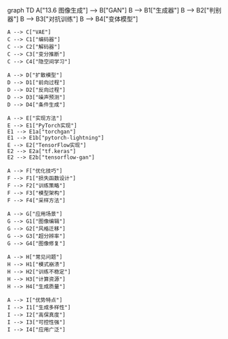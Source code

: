 graph TD
    A["13.6 图像生成"] --> B["GAN"]
    B --> B1["生成器"]
    B --> B2["判别器"]
    B --> B3["对抗训练"]
    B --> B4["变体模型"]
    
    A --> C["VAE"]
    C --> C1["编码器"]
    C --> C2["解码器"]
    C --> C3["变分推断"]
    C --> C4["隐空间学习"]
    
    A --> D["扩散模型"]
    D --> D1["前向过程"]
    D --> D2["反向过程"]
    D --> D3["噪声预测"]
    D --> D4["条件生成"]
    
    A --> E["实现方法"]
    E --> E1["PyTorch实现"]
    E1 --> E1a["torchgan"]
    E1 --> E1b["pytorch-lightning"]
    E --> E2["TensorFlow实现"]
    E2 --> E2a["tf.keras"]
    E2 --> E2b["tensorflow-gan"]
    
    A --> F["优化技巧"]
    F --> F1["损失函数设计"]
    F --> F2["训练策略"]
    F --> F3["模型架构"]
    F --> F4["采样方法"]
    
    A --> G["应用场景"]
    G --> G1["图像编辑"]
    G --> G2["风格迁移"]
    G --> G3["超分辨率"]
    G --> G4["图像修复"]
    
    A --> H["常见问题"]
    H --> H1["模式崩溃"]
    H --> H2["训练不稳定"]
    H --> H3["计算资源"]
    H --> H4["生成质量"]
    
    A --> I["优势特点"]
    I --> I1["生成多样性"]
    I --> I2["高保真度"]
    I --> I3["可控性强"]
    I --> I4["应用广泛"] 